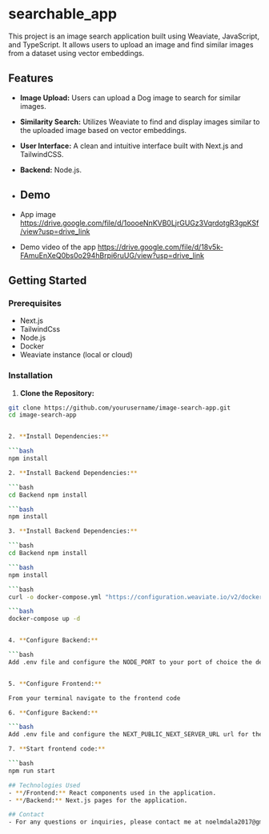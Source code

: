 # searchable_app

This project is an image search application built using Weaviate, JavaScript, and TypeScript. It allows users to upload an image and find similar images from a dataset using vector embeddings.

## Features

- **Image Upload:** Users can upload a Dog image to search for similar images.
- **Similarity Search:** Utilizes Weaviate to find and display images similar to the uploaded image based on vector embeddings.
- **User Interface:** A clean and intuitive interface built with Next.js and TailwindCSS.
- **Backend:** Node.js.

- ## Demo
- App image https://drive.google.com/file/d/1oooeNnKVB0LjrGUGz3VqrdotgR3gpKSf/view?usp=drive_link

-  Demo video of the app https://drive.google.com/file/d/18v5k-FAmuEnXeQ0bs0o294hBrpi6ruUG/view?usp=drive_link

## Getting Started

### Prerequisites

- Next.js
- TailwindCss
- Node.js
- Docker
- Weaviate instance (local or cloud)

### Installation

1. **Clone the Repository:**

````bash
git clone https://github.com/yourusername/image-search-app.git
cd image-search-app


2. **Install Dependencies:**

```bash
npm install

2. **Install Backend Dependencies:**

```bash
cd Backend npm install

```bash
npm install

3. **Install Backend Dependencies:**

```bash
cd Backend npm install

```bash
npm install

```bash
curl -o docker-compose.yml "https://configuration.weaviate.io/v2/docker-compose/docker-compose.yml?generative_anyscale=false&generative_aws=false&generative_cohere=false&generative_mistral=false&generative_octoai=false&generative_ollama=false&generative_openai=false&generative_palm=false&image_neural_model=pytorch-resnet50&media_type=image&modules=modules&ref2vec_centroid=false&reranker_cohere=false&reranker_transformers=false&runtime=docker-compose&weaviate_version=v1.25.4&weaviate_volume=host-binding"

```bash
docker-compose up -d


4. **Configure Backend:**

```bash
Add .env file and configure the NODE_PORT to your port of choice the default port is 3001


5. **Configure Frontend:**

From your terminal navigate to the frontend code

6. **Configure Backend:**

```bash
Add .env file and configure the NEXT_PUBLIC_NEXT_SERVER_URL url for the Backend the default is http://localhost:3001

7. **Start frontend code:**

```bash
npm run start

## Technologies Used
- **/Frontend:** React components used in the application.
- **/Backend:** Next.js pages for the application.

## Contact
- For any questions or inquiries, please contact me at noelmdala2017@gmail.com.



````
